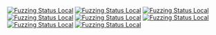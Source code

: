 [![Fuzzing Status Local](https://workerTmp.github.io/Nliossa_2/json-c/llvm-symbolizer.svg)](https://github.com/)
[![Fuzzing Status Local](https://workerTmp.github.io/Nliossa_2/json-c/tokener_parse_ex_fuzzer.svg)](https://github.com/)
[![Fuzzing Status Local](https://workerTmp.github.io/Nliossa_2/json-c/notFind.svg)](https://github.com/)
[![Fuzzing Status Local](https://workerTmp.github.io/Nliossa_2/wavpack/llvm-symbolizer.svg)](https://github.com/)
[![Fuzzing Status Local](https://workerTmp.github.io/Nliossa_2/wavpack/notFind.svg)](https://github.com/)
[![Fuzzing Status Local](https://workerTmp.github.io/Nliossa_2/assimp/llvm-symbolizer.svg)](https://github.com/)
[![Fuzzing Status Local](https://workerTmp.github.io/Nliossa_2/assimp/notFind.svg)](https://github.com/)
[![Fuzzing Status Local](https://workerTmp.github.io/Nliossa_2/assimp/assimp_fuzzer.svg)](https://github.com/)
